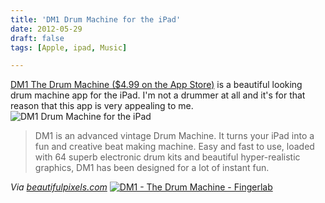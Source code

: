 ```yaml
---
title: 'DM1 Drum Machine for the iPad'
date: 2012-05-29
draft: false
tags: [Apple, ipad, Music]

---
```


[DM1 The Drum Machine ($4.99 on the App Store)](http://click.linksynergy.com/fs-bin/stat?id=6PFrOqNV4B8&offerid=146261&type=3&subid=0&tmpid=1826&RD_PARM1=http%253A%252F%252Fitunes.apple.com%252Fca%252Fapp%252Fdm1-the-drum-machine%252Fid431573951%253Fmt%253D8%2526uo%253D4%2526partnerId%253D30) is a beautiful looking drum machine app for the iPad. I'm not a drummer at all and it's for that reason that this app is very appealing to me. ![DM1 Drum Machine for the iPad](https://chrisenns.com/wp-content/uploads/2012/05/IMG_2343-filtered.jpg "DM1 Drum Machine for the iPad")

> DM1 is an advanced vintage Drum Machine. It turns your iPad into a fun and creative beat making machine. Easy and fast to use, loaded with 64 superb electronic drum kits and beautiful hyper-realistic graphics, DM1 has been designed for a lot of instant fun.

_Via [beautifulpixels.com](http://beautifulpixels.com/ipad/dm1-making-sick-beats-never-looked-better/)_ [![DM1 - The Drum Machine - Fingerlab](http://r.mzstatic.com/images/web/linkmaker/badge_appstore-lrg.gif)](http://click.linksynergy.com/fs-bin/stat?id=6PFrOqNV4B8&offerid=146261&type=3&subid=0&tmpid=1826&RD_PARM1=http%253A%252F%252Fitunes.apple.com%252Fca%252Fapp%252Fdm1-the-drum-machine%252Fid431573951%253Fmt%253D8%2526uo%253D4%2526partnerId%253D30)